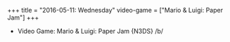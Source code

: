 +++
title = "2016-05-11: Wednesday"
video-game = ["Mario & Luigi: Paper Jam"]
+++


* Video Game: Mario & Luigi: Paper Jam {N3DS} /b/